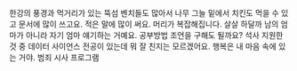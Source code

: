 한강의 풍경과 먹거리가 있는 뚝섬
벤치들도 많아서
나무 그늘 밑에서 치킨도 먹을 수 있고
문서에 많이 쓰고요.
적은 말에 많이 써요.
머리가 복잡해집니다.
살살 하달까
남의 엄마가 아니라 자기 엄마 얘기하는 거예요.
공부방법 조언을 구해도 될까요?
석사 지원한 것 중 데이터 사이언스 전공이 있는데
뭐 잘 친지는 모르겠어요.
행복은 내 마음 속에 있는 거야.
범죄 시사 프로그램